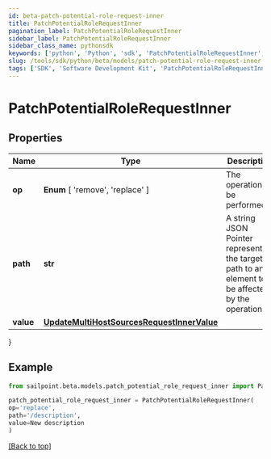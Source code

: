 ```yaml
---
id: beta-patch-potential-role-request-inner
title: PatchPotentialRoleRequestInner
pagination_label: PatchPotentialRoleRequestInner
sidebar_label: PatchPotentialRoleRequestInner
sidebar_class_name: pythonsdk
keywords: ['python', 'Python', 'sdk', 'PatchPotentialRoleRequestInner', 'BetaPatchPotentialRoleRequestInner'] 
slug: /tools/sdk/python/beta/models/patch-potential-role-request-inner
tags: ['SDK', 'Software Development Kit', 'PatchPotentialRoleRequestInner', 'BetaPatchPotentialRoleRequestInner']
---
```


# PatchPotentialRoleRequestInner


## Properties

Name | Type | Description | Notes
------------ | ------------- | ------------- | -------------
**op** |  **Enum** [  'remove',    'replace' ] | The operation to be performed | [optional] 
**path** | **str** | A string JSON Pointer representing the target path to an element to be affected by the operation | [required]
**value** | [**UpdateMultiHostSourcesRequestInnerValue**](update-multi-host-sources-request-inner-value) |  | [optional] 
}

## Example

```python
from sailpoint.beta.models.patch_potential_role_request_inner import PatchPotentialRoleRequestInner

patch_potential_role_request_inner = PatchPotentialRoleRequestInner(
op='replace',
path='/description',
value=New description
)

```
[[Back to top]](#) 

